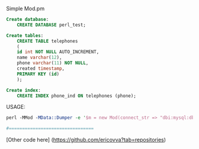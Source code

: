 Simple Mod.pm 
```sql
Create database: 
	CREATE DATABASE perl_test;

Create tables: 
	CREATE TABLE telephones
	(
	id int NOT NULL AUTO_INCREMENT,
	name varchar(12),
	phone varchar(11) NOT NULL,
	created timestamp,
	PRIMARY KEY (id)  
	);

Create index:
    CREATE INDEX phone_ind ON telephones (phone);
```
USAGE:
```perl
perl -MMod -MData::Dumper -e '$m = new Mod(connect_str => "dbi:mysql:dbname=perl_test", user => "user", password => "pass"); $m->create_rows(3_000_000); $r1 = $m->get_items(5,100); $r2 = $m->select_by_phone("98422134102"); print Dumper $r1,$r2;'

#================================
```
[Other code here] (https://github.com/ericovva?tab=repositories)
